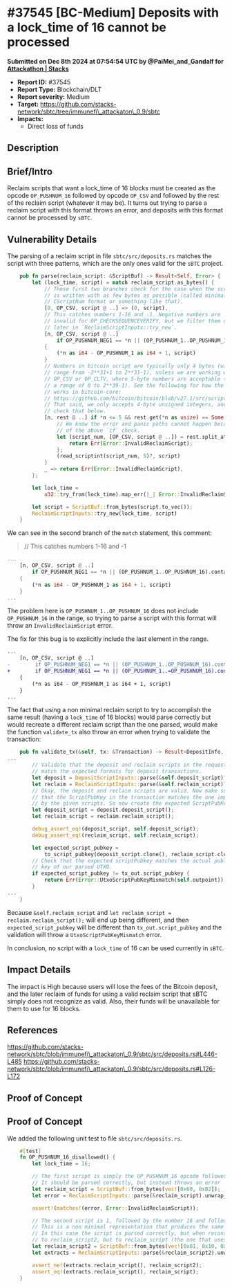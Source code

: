 # #37545 \[BC-Medium] Deposits with a lock\_time of 16 cannot be processed

**Submitted on Dec 8th 2024 at 07:54:54 UTC by @PaiMei\_and\_Gandalf for** [**Attackathon | Stacks**](https://immunefi.com/audit-competition/stacks-attackathon-1)

* **Report ID:** #37545
* **Report Type:** Blockchain/DLT
* **Report severity:** Medium
* **Target:** https://github.com/stacks-network/sbtc/tree/immunefi\_attackaton\_0.9/sbtc
* **Impacts:**
  * Direct loss of funds

## Description

## Brief/Intro

Reclaim scripts that want a lock\_time of 16 blocks must be created as the opcode `OP_PUSHNUM_16` followed by opcode `OP_CSV` and followed by the rest of the reclaim script (whatever it may be). It turns out trying to parse a reclaim script with this format throws an error, and deposits with this format cannot be processed by `sBTC`.

## Vulnerability Details

The parsing of a reclaim script in file `sbtc/src/deposits.rs` matches the script with three patterns, which are the only ones valid for the `sBTC` project.

```rust
    pub fn parse(reclaim_script: &ScriptBuf) -> Result<Self, Error> {
        let (lock_time, script) = match reclaim_script.as_bytes() {
            // These first two branches check for the case when the script
            // is written with as few bytes as possible (called minimal
            // CScriptNum format or something like that).
            [0, OP_CSV, script @ ..] => (0, script),
            // This catches numbers 1-16 and -1. Negative numbers are
            // invalid for OP_CHECKSEQUENCEVERIFY, but we filter them out
            // later in `ReclaimScriptInputs::try_new`.
            [n, OP_CSV, script @ ..]
                if OP_PUSHNUM_NEG1 == *n || (OP_PUSHNUM_1..OP_PUSHNUM_16).contains(n) =>
            {
                (*n as i64 - OP_PUSHNUM_1 as i64 + 1, script)
            }
            // Numbers in bitcoin script are typically only 4 bytes (with a
            // range from -2**31+1 to 2**31-1), unless we are working with
            // OP_CSV or OP_CLTV, where 5-byte numbers are acceptable (with
            // a range of 0 to 2**39-1). See the following for how the code
            // works in bitcoin-core:
            // https://github.com/bitcoin/bitcoin/blob/v27.1/src/script/interpreter.cpp#L531-L573
            // That said, we only accepts 4-byte unsigned integers, and we
            // check that below.
            [n, rest @ ..] if *n <= 5 && rest.get(*n as usize) == Some(&OP_CSV) => {
                // We know the error and panic paths cannot happen because
                // of the above `if` check.
                let (script_num, [OP_CSV, script @ ..]) = rest.split_at(*n as usize) else {
                    return Err(Error::InvalidReclaimScript);
                };
                (read_scriptint(script_num, 5)?, script)
            }
            _ => return Err(Error::InvalidReclaimScript),
        };

        let lock_time =
            u32::try_from(lock_time).map_err(|_| Error::InvalidReclaimScriptLockTime(lock_time))?;

        let script = ScriptBuf::from_bytes(script.to_vec());
        ReclaimScriptInputs::try_new(lock_time, script)
    }
```

We can see in the second branch of the `match` statement, this comment:

> // This catches numbers 1-16 and -1

```rust
...
    [n, OP_CSV, script @ ..]
        if OP_PUSHNUM_NEG1 == *n || (OP_PUSHNUM_1..OP_PUSHNUM_16).contains(n) =>
    {
        (*n as i64 - OP_PUSHNUM_1 as i64 + 1, script)
    }
...
```

The problem here is `OP_PUSHNUM_1..OP_PUSHNUM_16` does not include `OP_PUSHNUM_16` in the range, so trying to parse a script with this format will throw an `InvalidReclaimScript` error.

The fix for this bug is to explicitly include the last element in the range.

```diff
...
    [n, OP_CSV, script @ ..]
-        if OP_PUSHNUM_NEG1 == *n || (OP_PUSHNUM_1..OP_PUSHNUM_16).contains(n) =>
+        if OP_PUSHNUM_NEG1 == *n || (OP_PUSHNUM_1..=OP_PUSHNUM_16).contains(n) =>
    {
        (*n as i64 - OP_PUSHNUM_1 as i64 + 1, script)
    }
...
```

The fact that using a non minimal reclaim script to try to accomplish the same result (having a `lock_time` of 16 blocks) would parse correctly but would recreate a different reclaim script than the one parsed, would make the function `validate_tx` also throw an error when trying to validate the transaction:

```rust
    pub fn validate_tx(&self, tx: &Transaction) -> Result<DepositInfo, Error> {
...
        // Validate that the deposit and reclaim scripts in the request
        // match the expected formats for deposit transactions.
        let deposit = DepositScriptInputs::parse(&self.deposit_script)?;
        let reclaim = ReclaimScriptInputs::parse(&self.reclaim_script)?;
        // Okay, the deposit and reclaim scripts are valid. Now make sure
        // that the ScriptPubKey in the transaction matches the one implied
        // by the given scripts. So now create the expected ScriptPubKey.
        let deposit_script = deposit.deposit_script();
        let reclaim_script = reclaim.reclaim_script();

        debug_assert_eq!(deposit_script, self.deposit_script);
        debug_assert_eq!(reclaim_script, self.reclaim_script);

        let expected_script_pubkey =
            to_script_pubkey(deposit_script.clone(), reclaim_script.clone());
        // Check that the expected scriptPubkey matches the actual public
        // key of our parsed UTXO.
        if expected_script_pubkey != tx_out.script_pubkey {
            return Err(Error::UtxoScriptPubKeyMismatch(self.outpoint));
        }
...
    }
```

Because `&self.reclaim_script` and `let reclaim_script = reclaim.reclaim_script();` will end up being different, and then `expected_script_pubkey` will be different than `tx_out.script_pubkey` and the validation will throw a `UtxoScriptPubKeyMismatch` error.

In conclusion, no script with a `lock_time` of 16 can be used currently in `sBTC`.

## Impact Details

The impact is High because users will lose the fees of the Bitcoin deposit, and the later reclaim of funds for using a valid reclaim script that sBTC simply does not recognize as valid. Also, their funds will be unavailable for them to use for 16 blocks.

## References

https://github.com/stacks-network/sbtc/blob/immunefi\_attackaton\_0.9/sbtc/src/deposits.rs#L446-L485 https://github.com/stacks-network/sbtc/blob/immunefi\_attackaton\_0.9/sbtc/src/deposits.rs#L126-L172

## Proof of Concept

## Proof of Concept

We added the following unit test to file `sbtc/src/deposits.rs`.

```rust
    #[test]
    fn OP_PUSHNUM_16_disallowed() {
        let lock_time = 16;

        // The first script is simply the OP_PUSHNUM_16 opcode followed by the OP_CSV opcode
		// It should be parsed correctly, but instead throws an error
        let reclaim_script = ScriptBuf::from_bytes(vec![0x60, 0xB2]);
        let error = ReclaimScriptInputs::parse(&reclaim_script).unwrap_err();

        assert!(matches!(error, Error::InvalidReclaimScript));

        // The second script is 1, followed by the number 16 and followed by the OP_CSV opcode
        // This is a non minimal representation that produces the same script, a lock_time of 16
        // In this case the script is parsed correctly, but when reconstructed it is not equal
        // to reclaim_script2, but to reclaim_script (the one that uses OP_PUSHNUM_16)
        let reclaim_script2 = ScriptBuf::from_bytes(vec![0x01, 0x10, 0xB2]);
        let extracts = ReclaimScriptInputs::parse(&reclaim_script2).unwrap();

        assert_ne!(extracts.reclaim_script(), reclaim_script2);
        assert_eq!(extracts.reclaim_script(), reclaim_script);
    }
```
